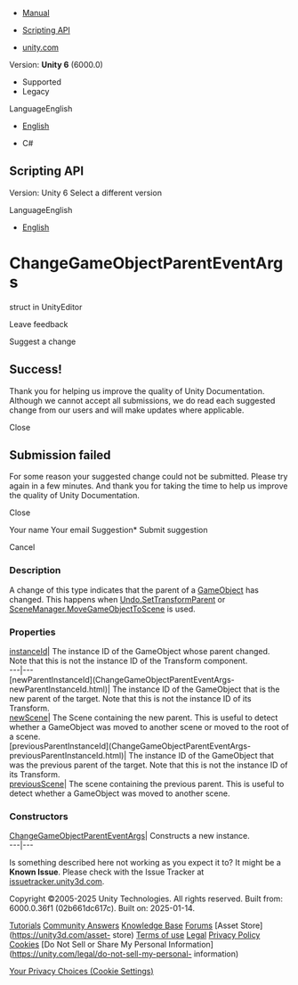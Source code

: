 [ ]()

  * [Manual](../Manual/index.html)
  * [Scripting API](../ScriptReference/index.html)

  * [unity.com](https://unity.com/)

Version: **Unity 6** (6000.0)

  * Supported
  * Legacy

LanguageEnglish

  * [English]()

  * C#

[ ](https://docs.unity3d.com)

## Scripting API

Version: Unity 6 Select a different version

LanguageEnglish

  * [English]()

# ChangeGameObjectParentEventArgs

struct in UnityEditor

Leave feedback

Suggest a change

## Success!

Thank you for helping us improve the quality of Unity Documentation. Although
we cannot accept all submissions, we do read each suggested change from our
users and will make updates where applicable.

Close

## Submission failed

For some reason your suggested change could not be submitted. Please <a>try
again</a> in a few minutes. And thank you for taking the time to help us
improve the quality of Unity Documentation.

Close

Your name Your email Suggestion* Submit suggestion

Cancel

[ ]()

### Description

A change of this type indicates that the parent of a
[GameObject](GameObject.html) has changed. This happens when
[Undo.SetTransformParent](Undo.SetTransformParent.html) or
[SceneManager.MoveGameObjectToScene](SceneManagement.SceneManager.MoveGameObjectToScene.html)
is used.

### Properties

[instanceId](ChangeGameObjectParentEventArgs-instanceId.html)| The instance ID
of the GameObject whose parent changed. Note that this is not the instance ID
of the Transform component.  
---|---  
[newParentInstanceId](ChangeGameObjectParentEventArgs-
newParentInstanceId.html)| The instance ID of the GameObject that is the new
parent of the target. Note that this is not the instance ID of its Transform.  
[newScene](ChangeGameObjectParentEventArgs-newScene.html)| The Scene
containing the new parent. This is useful to detect whether a GameObject was
moved to another scene or moved to the root of a scene.  
[previousParentInstanceId](ChangeGameObjectParentEventArgs-
previousParentInstanceId.html)| The instance ID of the GameObject that was the
previous parent of the target. Note that this is not the instance ID of its
Transform.  
[previousScene](ChangeGameObjectParentEventArgs-previousScene.html)| The scene
containing the previous parent. This is useful to detect whether a GameObject
was moved to another scene.  
  
### Constructors

[ChangeGameObjectParentEventArgs](ChangeGameObjectParentEventArgs-ctor.html)|
Constructs a new instance.  
---|---  
  
Is something described here not working as you expect it to? It might be a
**Known Issue**. Please check with the Issue Tracker at
[issuetracker.unity3d.com](https://issuetracker.unity3d.com).

Copyright ©2005-2025 Unity Technologies. All rights reserved. Built from:
6000.0.36f1 (02b661dc617c). Built on: 2025-01-14.

[Tutorials](https://unity3d.com/learn) [Community
Answers](https://answers.unity3d.com) [Knowledge
Base](https://support.unity3d.com/hc/en-us)
[Forums](https://forum.unity3d.com) [Asset Store](https://unity3d.com/asset-
store) [Terms of use](https://docs.unity3d.com/Manual/TermsOfUse.html)
[Legal](https://unity.com/legal) [Privacy
Policy](https://unity.com/legal/privacy-policy)
[Cookies](https://unity.com/legal/cookie-policy) [Do Not Sell or Share My
Personal Information](https://unity.com/legal/do-not-sell-my-personal-
information)

[Your Privacy Choices (Cookie Settings)](javascript:void\(0\);)

